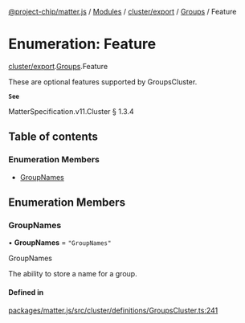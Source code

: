 [@project-chip/matter.js](../README.md) / [Modules](../modules.md) / [cluster/export](../modules/cluster_export.md) / [Groups](../modules/cluster_export.Groups.md) / Feature

# Enumeration: Feature

[cluster/export](../modules/cluster_export.md).[Groups](../modules/cluster_export.Groups.md).Feature

These are optional features supported by GroupsCluster.

**`See`**

MatterSpecification.v11.Cluster § 1.3.4

## Table of contents

### Enumeration Members

- [GroupNames](cluster_export.Groups.Feature.md#groupnames)

## Enumeration Members

### GroupNames

• **GroupNames** = ``"GroupNames"``

GroupNames

The ability to store a name for a group.

#### Defined in

[packages/matter.js/src/cluster/definitions/GroupsCluster.ts:241](https://github.com/project-chip/matter.js/blob/6d3b6a5d957d88a9231d6ecab4bb41f8133112be/packages/matter.js/src/cluster/definitions/GroupsCluster.ts#L241)
